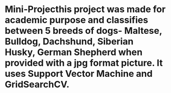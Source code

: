 # Mini-Projecthis project was made for academic purpose and classifies between 5 breeds of dogs- Maltese, Bulldog, Dachshund, Siberian Husky, German Shepherd when provided with a jpg format picture. It uses Support Vector Machine and GridSearchCV. 
